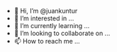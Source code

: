 - 👋 Hi, I’m @juankuntur
- 👀 I’m interested in ...
- 🌱 I’m currently learning ...
- 💞️ I’m looking to collaborate on ...
- 📫 How to reach me ...

<!---
juankuntur/juankuntur is a ✨ special ✨ repository because its `README.md` (this file) appears on your GitHub profile.
You can click the Preview link to take a look at your changes.
--->
